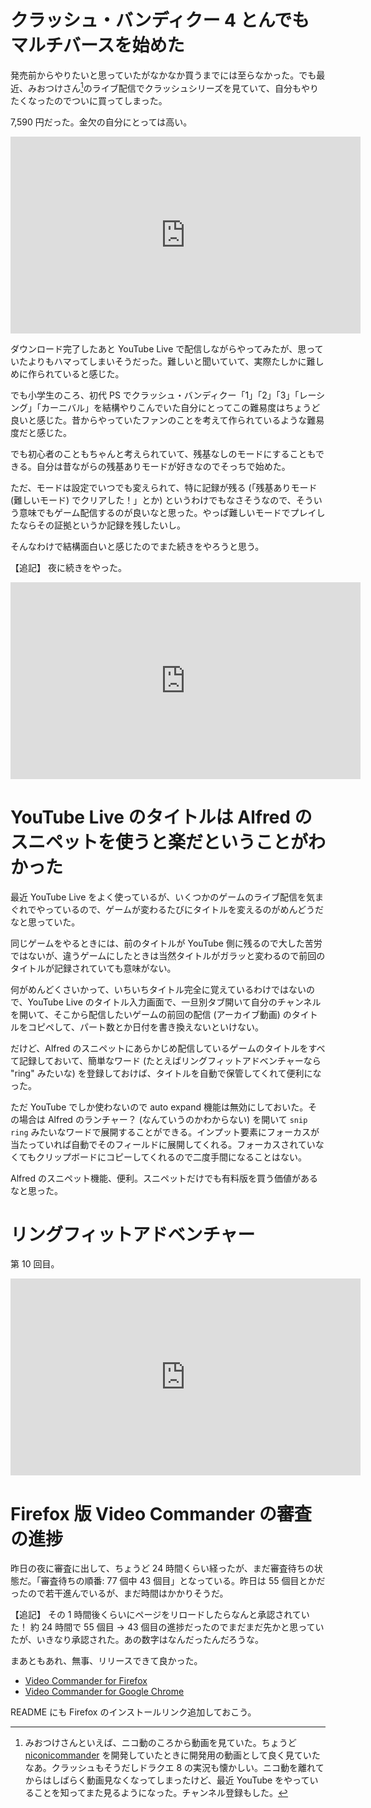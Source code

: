 # クラッシュ・バンディクー 4 とんでもマルチバースを始めた
発売前からやりたいと思っていたがなかなか買うまでには至らなかった。でも最近、みおつけさん[^1]のライブ配信でクラッシュシリーズを見ていて、自分もやりたくなったのでついに買ってしまった。

[^1]: みおつけさんといえば、ニコ動のころから動画を見ていた。ちょうど [niconicommander](https://github.com/noraworld/niconicommander) を開発していたときに開発用の動画として良く見ていたなあ。クラッシュもそうだしドラクエ 8 の実況も懐かしい。ニコ動を離れてからはしばらく動画見なくなってしまったけど、最近 YouTube をやっていることを知ってまた見るようになった。チャンネル登録もした。

7,590 円だった。金欠の自分にとっては高い。

<iframe width="560" height="315" src="https://www.youtube.com/embed/NFaH_tm_XfY" frameborder="0" allow="accelerometer; autoplay; clipboard-write; encrypted-media; gyroscope; picture-in-picture" allowfullscreen></iframe>

ダウンロード完了したあと YouTube Live で配信しながらやってみたが、思っていたよりもハマってしまいそうだった。難しいと聞いていて、実際たしかに難しめに作られていると感じた。

でも小学生のころ、初代 PS でクラッシュ・バンディクー「1」「2」「3」「レーシング」「カーニバル」を結構やりこんでいた自分にとってこの難易度はちょうど良いと感じた。昔からやっていたファンのことを考えて作られているような難易度だと感じた。

でも初心者のこともちゃんと考えられていて、残基なしのモードにすることもできる。自分は昔ながらの残基ありモードが好きなのでそっちで始めた。

ただ、モードは設定でいつでも変えられて、特に記録が残る (「残基ありモード (難しいモード) でクリアした！」とか) というわけでもなさそうなので、そういう意味でもゲーム配信するのが良いなと思った。やっぱ難しいモードでプレイしたならその証拠というか記録を残したいし。

そんなわけで結構面白いと感じたのでまた続きをやろうと思う。

【追記】
夜に続きをやった。

<iframe width="560" height="315" src="https://www.youtube.com/embed/RH1CqYSKOIs" frameborder="0" allow="accelerometer; autoplay; clipboard-write; encrypted-media; gyroscope; picture-in-picture" allowfullscreen></iframe>

# YouTube Live のタイトルは Alfred のスニペットを使うと楽だということがわかった
最近 YouTube Live をよく使っているが、いくつかのゲームのライブ配信を気まぐれでやっているので、ゲームが変わるたびにタイトルを変えるのがめんどうだなと思っていた。

同じゲームをやるときには、前のタイトルが YouTube 側に残るので大した苦労ではないが、違うゲームにしたときは当然タイトルがガラッと変わるので前回のタイトルが記録されていても意味がない。

何がめんどくさいかって、いちいちタイトル完全に覚えているわけではないので、YouTube Live のタイトル入力画面で、一旦別タブ開いて自分のチャンネルを開いて、そこから配信したいゲームの前回の配信 (アーカイブ動画) のタイトルをコピペして、パート数とか日付を書き換えないといけない。

だけど、Alfred のスニペットにあらかじめ配信しているゲームのタイトルをすべて記録しておいて、簡単なワード (たとえばリングフィットアドベンチャーなら "ring" みたいな) を登録しておけば、タイトルを自動で保管してくれて便利になった。

ただ YouTube でしか使わないので auto expand 機能は無効にしておいた。その場合は Alfred のランチャー？ (なんていうのかわからない) を開いて `snip ring` みたいなワードで展開することができる。インプット要素にフォーカスが当たっていれば自動でそのフィールドに展開してくれる。フォーカスされていなくてもクリップボードにコピーしてくれるので二度手間になることはない。

Alfred のスニペット機能、便利。スニペットだけでも有料版を買う価値があるなと思った。

# リングフィットアドベンチャー
第 10 回目。

<iframe width="560" height="315" src="https://www.youtube.com/embed/wwuqXUSVqAw" frameborder="0" allow="accelerometer; autoplay; clipboard-write; encrypted-media; gyroscope; picture-in-picture" allowfullscreen></iframe>

# Firefox 版 Video Commander の審査の進捗
昨日の夜に審査に出して、ちょうど 24 時間くらい経ったが、まだ審査待ちの状態だ。「審査待ちの順番: 77 個中 43 個目」となっている。昨日は 55 個目とかだったので若干進んでいるが、まだ時間はかかりそうだ。

【追記】
その 1 時間後くらいにページをリロードしたらなんと承認されていた！ 約 24 時間で 55 個目 → 43 個目の進捗だったのでまだまだ先かと思っていたが、いきなり承認された。あの数字はなんだったんだろうな。

まあともあれ、無事、リリースできて良かった。

- [Video Commander for Firefox](https://addons.mozilla.org/ja/firefox/addon/video-commander/)
- [Video Commander for Google Chrome](https://chrome.google.com/webstore/detail/video-commander/eadjicgcnpgfmklebobjkhlippgepdii)

README にも Firefox のインストールリンク追加しておこう。
